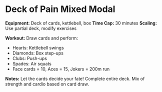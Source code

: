 # Deck of Pain Mixed Modal

**Equipment:** Deck of cards, kettlebell, box
**Time Cap:** 30 minutes
**Scaling:** Use partial deck, modify exercises

**Workout:**
Draw cards and perform:
- Hearts: Kettlebell swings
- Diamonds: Box step-ups
- Clubs: Push-ups
- Spades: Air squats
- Face cards = 10, Aces = 15, Jokers = 200m run

**Notes:** Let the cards decide your fate! Complete entire deck. Mix of strength and cardio based on card draw.